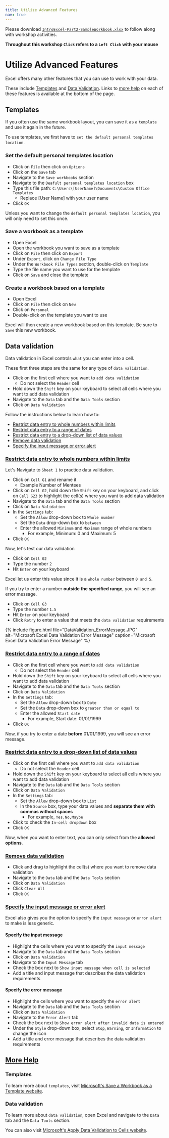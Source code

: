 ```yaml
---
title: Utilize Advanced Features
nav: true
---
```

Please download <a href="images/IntroExcel-Part2-SampleWorkbook.xlsx" target="_blank">`IntroExcel-Part2-SampleWorkbook.xlsx`</a> to follow along with workshop activities.

**Throughout this workshop `Click` refers to a `Left Click` with your mouse**

# Utilize Advanced Features

Excel offers many other features that you can use to work with your data.

These include [Templates](#templates) and [Data Validation](#data-validation). Links to [more help](#more-help) on each of these features is available at the bottom of the page.

## Templates

If you often use the same workbook layout, you can save it as a `template` and use it again in the future.

To use templates, we first have to `set the default personal templates location`.

### Set the default personal templates location
* Click on `File` then click on `Options`
* Click on the `Save` tab
* Navigate to the `Save workbooks` section
* Navigate to the `Deafult personal templates location` box
* Type this file path: `C:\Users\[UserName]\Documents\Custom Office Templates`
  * Replace [User Name] with your user name
* Click `OK`

Unless you want to change the `default personal templates location`, you will only need to set this once.

### Save a workbook as a template
* Open Excel
* Open the workbook you want to save as a template
* Click on `File` then click on `Export`
* Under `Export`, click on `Change File Type`
* Under the `Workbook File Types` section, double-click on `Template`
* Type the file name you want to use for the template
* Click on `Save` and close the template

### Create a workbook based on a template
* Open Excel
* Click on `File` then click on `New`
* Click on `Personal`
* Double-click on the template you want to use

Excel will then create a new workbook based on this template. Be sure to `Save` this new workbook.

## Data validation

Data validation in Excel controls `what` you can enter into a cell.

These first three steps are the same for any type of `data validation`.
* Click on the first cell where you want to `add data validation`
  * Do not select the `Header` cell
* Hold down the `Shift` key on your keyboard to select all cells where you want to add data validation
* Navigate to the `Data` tab and the `Data Tools` section
* Click on `Data Validation`

Follow the instructions below to learn how to:
* [Restrict data entry to whole numbers within limits](#restrict-data-entry-to-whole-numbers-within-limits)
* [Restrict data entry to a range of dates](#restrict-data-entry-to-a-range-of-dates)
* [Restrict data entry to a drop-down list of data values](#restrict-data-entry-to-a-drop-down-list-of-data-values)
* [Remove data validation](#remove-data-validation)
* [Specify the input message or error alert](#specify-the-input-message-or-error-alert)

### [Restrict data entry to whole numbers within limits](#restrict-data-entry-to-whole-numbers-within-limits)

Let's Navigate to `Sheet 1` to practice data validation.

* Click on `Cell G1` and rename it
  * Example Number of Mentees
* Click on `Cell G2`, hold down the `Shift` key on your keyboard, and click on `Cell G23` to highlight the cell(s) where you want to add data validation
* Navigate to the `Data` tab and the `Data Tools` section
* Click on `Data Validation`
* In the `Settings` tab:
  * Set the `Allow` drop-down box to `Whole number`
  * Set the `Data` drop-down box to `between`
  * Enter the allowed `Minimum` and `Maximum` range of whole numbers
    * For example, Minimum: 0 and Maximum: 5
* Click `OK`

Now, let's test our data validation
* Click on `Cell G2`
* Type the number `2`
* Hit `Enter` on your keyboard

Excel let us enter this value since it is a `whole number` between `0 and 5`.

If you try to enter a number **outside the specified range**, you will see an error message.
* Click on `Cell G3`
* Type the number `1.5`
* Hit `Enter` on your keyboard
* Click `Retry` to enter a value that meets the `data validation` requirements

{% include figure.html file="DataValidation_ErrorMessage.JPG" alt="Microsoft Excel Data Validation Error Message" caption="Microsoft Excel Data Validation Error Message" %}

### [Restrict data entry to a range of dates](#restrict-data-entry-to-a-range-of-dates)
* Click on the first cell where you want to `add data validation`
  * Do not select the `Header` cell
* Hold down the `Shift` key on your keyboard to select all cells where you want to add data validation
* Navigate to the `Data` tab and the `Data Tools` section
* Click on `Data Validation`
* In the `Settings` tab:
  * Set the `Allow` drop-down box to `Date`
  * Set the `Data` drop-down box to `greater than or equal to`
  * Enter the allowed `Start date`
    * For example, Start date: 01/01/1999
* Click `OK`

Now, if you try to enter a date **before** 01/01/1999, you will see an error message.

### [Restrict data entry to a drop-down list of data values](#restrict-data-entry-to-a-drop-down-list-of-data-values)
* Click on the first cell where you want to `add data validation`
  * Do not select the `Header` cell
* Hold down the `Shift` key on your keyboard to select all cells where you want to add data validation
* Navigate to the `Data` tab and the `Data Tools` section
* Click on `Data Validation`
* In the `Settings` tab:
  * Set the `Allow` drop-down box to `List`
  * In the `Source` box, type your data values and **separate them with commas without spaces**
    * For example, `Yes,No,Maybe`
* Click to check the `In-cell dropdown` box
* Click `OK`

Now, when you want to enter text, you can only select from the **allowed options**.

### [Remove data validation](#remove-data-validation)
* Click and drag to highlight the cell(s) where you want to remove data validation
* Navigate to the `Data` tab and the `Data Tools` section
* Click on `Data Validation`
* Click `Clear All`
* Click `OK`

### [Specify the input message or error alert](#specify-the-input-message-or-error-alert)
Excel also gives you the option to specify the `input message` or `error alert` to make is less generic.

#### Specify the input message
* Highlight the cells where you want to specify the `input message`
* Navigate to the `Data` tab and the `Data Tools` section
* Click on `Data Validation`
* Navigate to the `Input Message` tab
* Check the box next to `Show input message when cell is selected`
* Add a title and input message that describes the data validation requirements

#### Specify the error message
* Highlight the cells where you want to specify the `error alert`
* Navigate to the `Data` tab and the `Data Tools` section
* Click on `Data Validation`
* Navigate to the `Error Alert` tab
* Check the box next to `Show error alert after invalid data is entered`
* Under the `Style` drop-down box, select `Stop`, `Warning`, or `Information` to change the icon
* Add a title and error message that describes the data validation requirements

## [More Help](#more-help)
### Templates
To learn more about `templates`, visit <a href="https://support.office.com/en-us/article/save-a-workbook-as-a-template-58c6625a-2c0b-4446-9689-ad8baec39e1e" target="_blank">Microsoft's Save a Workbook as a Template website</a>.

### Data validation
To learn more about `data validation`, open Excel and navigate to the `Data` tab and the `Data Tools` section. 

You can also visit <a href="https://support.office.com/en-us/article/apply-data-validation-to-cells-29fecbcc-d1b9-42c1-9d76-eff3ce5f7249" target="_blank">Microsoft's Apply Data Validation to Cells website</a>.
